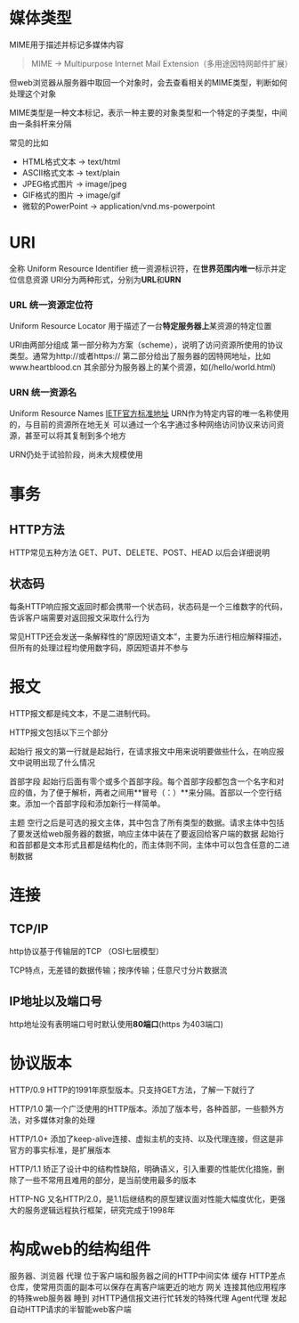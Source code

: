 # 媒体类型

MIME用于描述并标记多媒体内容

> MIME -> Multipurpose Internet Mail Extension（多用途因特网邮件扩展）

但web浏览器从服务器中取回一个对象时，会去查看相关的MIME类型，判断如何处理这个对象

MIME类型是一种文本标记，表示一种主要的对象类型和一个特定的子类型，中间由一条斜杆来分隔

常见的比如

- HTML格式文本 -> text/html
- ASCII格式文本 -> text/plain
- JPEG格式图片 -> image/jpeg
- GIF格式的图片 -> image/gif
- 微软的PowerPoint -> application/vnd.ms-powerpoint 

# URI
全称 Uniform Resource Identifier
统一资源标识符，在**世界范围内唯一**标示并定位信息资源
URI分为两种形式，分别为**URL**和**URN**

### URL 统一资源定位符

Uniform Resource Locator
用于描述了一台**特定服务器上**某资源的特定位置

URl由两部分组成
第一部分称为方案（scheme），说明了访问资源所使用的协议类型。通常为http://或者https://
第二部分给出了服务器的因特网地址，比如www.heartblood.cn
其余部分为服务器上的某个资源，如(/hello/world.html)

### URN 统一资源名

Uniform Resource Names
[IETF官方标准地址](https://tools.ietf.org/html/rfc2141)
URN作为特定内容的唯一名称使用的，与目前的资源所在地无关
可以通过一个名字通过多种网络访问协议来访问资源，甚至可以将其复制到多个地方

URN仍处于试验阶段，尚未大规模使用

# 事务

## HTTP方法

HTTP常见五种方法
GET、PUT、DELETE、POST、HEAD
以后会详细说明

## 状态码

每条HTTP响应报文返回时都会携带一个状态码，状态码是一个三维数字的代码，告诉客户端需要对返回报文采取什么行为

常见HTTP还会发送一条解释性的“原因短语文本”，主要为乐进行相应解释描述，但所有的处理过程均使用数字码，原因短语并不参与

# 报文

HTTP报文都是纯文本，不是二进制代码。

HTTP报文包括以下三个部分

起始行
报文的第一行就是起始行，在请求报文中用来说明要做些什么，在响应报文中说明出现了什么情况

首部字段
起始行后面有零个或多个首部字段。每个首部字段都包含一个名字和对应的值，为了便于解析，两者之间用**冒号（：）**来分隔。首部以一个空行结束。添加一个首部字段和添加新行一样简单。

主题
空行之后是可选的报文主体，其中包含了所有类型的数据。请求主体中包括了要发送给web服务器的数据，响应主体中装在了要返回给客户端的数据
起始行和首部都是文本形式且都是结构化的，而主体则不同，主体中可以包含任意的二进制数据

# 连接

## TCP/IP

http协议基于传输层的TCP （OSI七层模型）

TCP特点，无差错的数据传输；按序传输；任意尺寸分片数据流

## IP地址以及端口号

http地址没有表明端口号时默认使用**80端口**(https 为403端口)

# 协议版本

HTTP/0.9 
HTTP的1991年原型版本。只支持GET方法，了解一下就行了

HTTP/1.0
第一个广泛使用的HTTP版本。添加了版本号，各种首部，一些额外方法，对多媒体对象的处理

HTTP/1.0+
添加了keep-alive连接、虚拟主机的支持、以及代理连接，但这是非官方的事实标准，是扩展版本

HTTP/1.1
矫正了设计中的结构性缺陷，明确语义，引入重要的性能优化措施，删除了一些不常用且难用的部分，是当前使用最多的版本

HTTP-NG
又名HTTP/2.0，是1.1后继结构的原型建议面对性能大幅度优化，更强大的服务逻辑远程执行框架，研究完成于1998年

# 构成web的结构组件

服务器、浏览器
代理 位于客户端和服务器之间的HTTP中间实体
缓存 HTTP差点仓库，使常用页面的副本可以保存在离客户端更近的地方
网关 连接其他应用程序的特殊web服务器
睡到 对HTTP通信报文进行忙转发的特殊代理
Agent代理 发起自动HTTP请求的半智能web客户端




